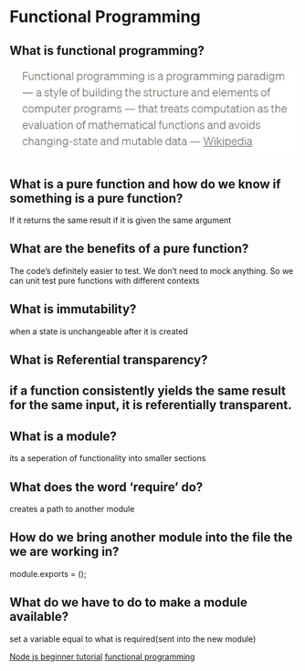 # Functional Programming

## What is functional programming?
![what it is](functional.JPG)

## What is a pure function and how do we know if something is a pure function?
If it returns the same result if it is given the same argument


## What are the benefits of a pure function?
The code’s definitely easier to test. We don’t need to mock anything. So we can unit test pure functions with different contexts


## What is immutability?
when a state is unchangeable after it is created

## What is Referential transparency?
if a function consistently yields the same result for the same input, it is referentially transparent.
---
## What is a module?
its a seperation of functionality into smaller sections

## What does the word ‘require’ do?
creates a path to another module

## How do we bring another module into the file the we are working in?
module.exports = ();

## What do we have to do to make a module available?
set a variable equal to what is required(sent into the new module)

[Node js beginner tutorial](https://www.youtube.com/watch?v=xHLd36QoS4k)
[functional programming](https://medium.com/the-renaissance-developer/concepts-of-functional-programming-in-javascript-6bc84220d2aa)
